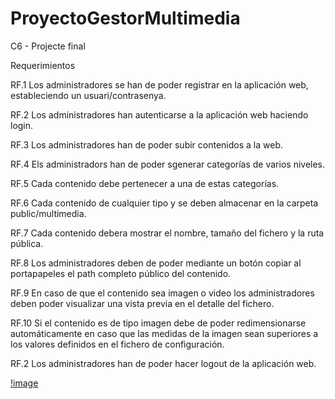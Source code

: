 # ProyectoGestorMultimedia
C6 - Projecte final


Requerimientos


RF.1
Los administradores se han de poder registrar en la aplicación web, estableciendo un usuari/contrasenya.

RF.2
Los administradores han autenticarse a la aplicación web haciendo login.

RF.3
Los administradores han de poder subir contenidos a la web.

RF.4
Els administradors han de poder sgenerar categorías de varios niveles.

RF.5
Cada contenido debe pertenecer a una de estas categorías.

RF.6
Cada contenido de cualquier tipo y se deben almacenar en la carpeta public/multimedia.

RF.7
Cada contenido debera mostrar el nombre, tamaño del fichero y la ruta pública.

RF.8
Los administradores deben de poder mediante un botón copiar al portapapeles el path completo
público del contenido.

RF.9
En caso de que el contenido sea imagen o video los administradores deben poder visualizar una vista previa en el detalle del fichero.

RF.10
Si el contenido es de tipo imagen debe de poder redimensionarse automáticamente en caso que las medidas de la imagen sean superiores a los valores definidos en el fichero de configuración.

RF.2
Los administradores han de poder hacer logout de la aplicación web.

[!image](https://github.com/JoanHurtadoKuin/ProyectoGestorMultimedia/blob/master/diagramaProyectoMultimedia.jpg)
